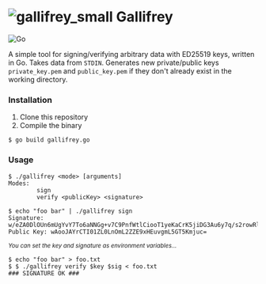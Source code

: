 # ![gallifrey_small](https://github.com/thunderpoot/gallifrey/assets/54200401/19631f67-84fb-46cf-aa49-95973e104033) Gallifrey

![Go](https://img.shields.io/badge/go-%2300ADD8.svg?style=for-the-badge&logo=go&logoColor=white)

A simple tool for signing/verifying arbitrary data with ED25519 keys, written in Go. Takes data from `STDIN`. Generates new private/public keys `private_key.pem` and `public_key.pem` if they don't already exist in the working directory.

### Installation
1. Clone this repository
2. Compile the binary

```
$ go build gallifrey.go
```

### Usage
```
$ ./gallifrey <mode> [arguments]
Modes:
        sign
        verify <publicKey> <signature>
```

```
$ echo "foo bar" | ./gallifrey sign
Signature: w/eZA0DlOUn6mUgYvY7To6aNNGg+v7C9PnfWtlCiooT1yeKaCrK5jiDG3Au6y7q/s2rowRlJ8mU+Ad3ALr/2Bw==
Public Key: wAooJAYrCTI01ZL0LnOmL2ZZE9xHEuvgmL5GT5Kmjuc=
```

<sub>_You can set the key and signature as environment variables..._</sub>

```
$ echo "foo bar" > foo.txt
$ $ ./gallifrey verify $key $sig < foo.txt
### SIGNATURE OK ###
```
